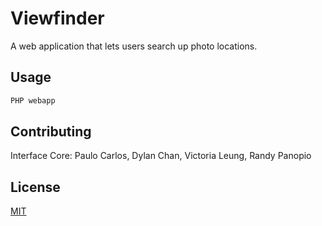 # Viewfinder

A web application that lets users search up photo locations.


## Usage

```python
PHP webapp
```

## Contributing
Interface Core: Paulo Carlos, Dylan Chan, Victoria Leung, Randy Panopio

## License
[MIT](https://choosealicense.com/licenses/mit/)
